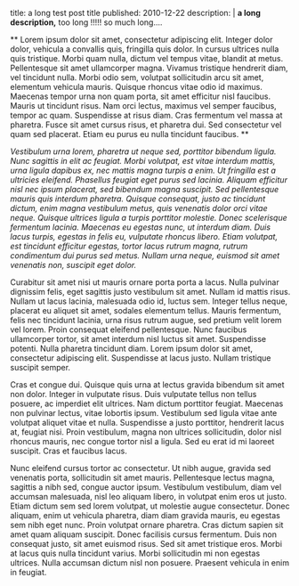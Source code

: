 title: a long test post title
published: 2010-12-22
description: |
    **a long description,**
    too long !!!!!
    so much long....

**
Lorem ipsum dolor sit amet, consectetur adipiscing elit. Integer dolor dolor, vehicula a convallis quis, fringilla quis dolor. In cursus ultrices nulla quis tristique. Morbi quam nulla, dictum vel tempus vitae, blandit at metus. Pellentesque sit amet ullamcorper magna. Vivamus tristique hendrerit diam, vel tincidunt nulla. Morbi odio sem, volutpat sollicitudin arcu sit amet, elementum vehicula mauris. Quisque rhoncus vitae odio id maximus. Maecenas tempor urna non quam porta, sit amet efficitur nisl faucibus. Mauris ut tincidunt risus. Nam orci lectus, maximus vel semper faucibus, tempor ac quam. Suspendisse at risus diam. Cras fermentum vel massa at pharetra. Fusce sit amet cursus risus, et pharetra dui. Sed consectetur vel quam sed placerat. Etiam eu purus eu nulla tincidunt faucibus.
**

*Vestibulum urna lorem, pharetra ut neque sed, porttitor bibendum ligula. Nunc sagittis in elit ac feugiat. Morbi volutpat, est vitae interdum mattis, urna ligula dapibus ex, nec mattis magna turpis a enim. Ut fringilla est a ultricies eleifend. Phasellus feugiat eget purus sed lacinia. Aliquam efficitur nisl nec ipsum placerat, sed bibendum magna suscipit. Sed pellentesque mauris quis interdum pharetra. Quisque consequat, justo ac tincidunt dictum, enim magna vestibulum metus, quis venenatis dolor orci vitae neque. Quisque ultrices ligula a turpis porttitor molestie. Donec scelerisque fermentum lacinia. Maecenas eu egestas nunc, ut interdum diam. Duis lacus turpis, egestas in felis eu, vulputate rhoncus libero. Etiam volutpat, est tincidunt efficitur egestas, tortor lacus rutrum magna, rutrum condimentum dui purus sed metus. Nullam urna neque, euismod sit amet venenatis non, suscipit eget dolor.*

Curabitur sit amet nisi ut mauris ornare porta porta a lacus. Nulla pulvinar dignissim felis, eget sagittis justo vestibulum sit amet. Nullam id mattis risus. Nullam ut lacus lacinia, malesuada odio id, luctus sem. Integer tellus neque, placerat eu aliquet sit amet, sodales elementum tellus. Mauris fermentum, felis nec tincidunt lacinia, urna risus rutrum augue, sed pretium velit lorem vel lorem. Proin consequat eleifend pellentesque. Nunc faucibus ullamcorper tortor, sit amet interdum nisl luctus sit amet. Suspendisse potenti. Nulla pharetra tincidunt diam. Lorem ipsum dolor sit amet, consectetur adipiscing elit. Suspendisse at lacus justo. Nullam tristique suscipit semper.

Cras et congue dui. Quisque quis urna at lectus gravida bibendum sit amet non dolor. Integer in vulputate risus. Duis vulputate tellus non tellus posuere, ac imperdiet elit ultrices. Nam dictum porttitor feugiat. Maecenas non pulvinar lectus, vitae lobortis ipsum. Vestibulum sed ligula vitae ante volutpat aliquet vitae et nulla. Suspendisse a justo porttitor, hendrerit lacus at, feugiat nisi. Proin vestibulum, magna non ultrices sollicitudin, dolor nisl rhoncus mauris, nec congue tortor nisl a ligula. Sed eu erat id mi laoreet suscipit. Cras et faucibus lacus.

Nunc eleifend cursus tortor ac consectetur. Ut nibh augue, gravida sed venenatis porta, sollicitudin sit amet mauris. Pellentesque lectus magna, sagittis a nibh sed, congue auctor ipsum. Vestibulum vestibulum, diam vel accumsan malesuada, nisl leo aliquam libero, in volutpat enim eros ut justo. Etiam dictum sem sed lorem volutpat, ut molestie augue consectetur. Donec aliquam, enim ut vehicula pharetra, diam diam gravida mauris, eu egestas sem nibh eget nunc. Proin volutpat ornare pharetra. Cras dictum sapien sit amet quam aliquam suscipit. Donec facilisis cursus fermentum. Duis non consequat justo, sit amet euismod risus. Sed sit amet tristique eros. Morbi at lacus quis nulla tincidunt varius. Morbi sollicitudin mi non egestas ultrices. Nulla accumsan dictum nisl non posuere. Praesent vehicula in enim in feugiat. 
